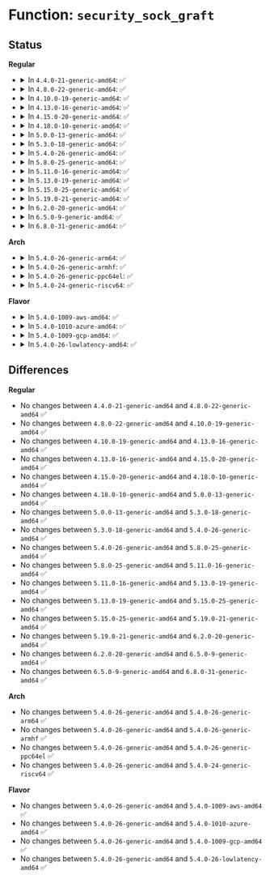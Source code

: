 # Function: <code>security_sock_graft</code>

## Status
<b>Regular</b>
<ul>
<li>
<details>
<summary>In <code>4.4.0-21-generic-amd64</code>: ✅</summary>

```c
void security_sock_graft(struct sock * sk, struct socket * parent)
```

```json
{
  "name": "security_sock_graft",
  "collision_type": "Unique Global",
  "inline_type": "No",
  "funcs": [
    {
      "addr": 18446744071582235248,
      "name": "security_sock_graft",
      "external": true,
      "loc": "security/security.c:1322",
      "file": "security/security.c",
      "inline": "seen, unknown",
      "caller_inline": [],
      "caller_func": [
        "net/ipv4/af_inet.c:inet_accept",
        "net/unix/af_unix.c:unix_accept"
      ]
    }
  ],
  "symbols": [
    {
      "addr": 18446744071582235248,
      "name": "security_sock_graft",
      "section": ".text",
      "bind": "STB_GLOBAL",
      "size": 64
    }
  ]
}
```
</details>
</li>
<li>
<details>
<summary>In <code>4.8.0-22-generic-amd64</code>: ✅</summary>

```c
void security_sock_graft(struct sock * sk, struct socket * parent)
```

```json
{
  "name": "security_sock_graft",
  "collision_type": "Unique Global",
  "inline_type": "No",
  "funcs": [
    {
      "addr": 18446744071582453808,
      "name": "security_sock_graft",
      "external": true,
      "loc": "security/security.c:1352",
      "file": "security/security.c",
      "inline": "seen, unknown",
      "caller_inline": [],
      "caller_func": [
        "net/ipv4/af_inet.c:inet_accept",
        "net/unix/af_unix.c:unix_accept"
      ]
    }
  ],
  "symbols": [
    {
      "addr": 18446744071582453808,
      "name": "security_sock_graft",
      "section": ".text",
      "bind": "STB_GLOBAL",
      "size": 64
    }
  ]
}
```
</details>
</li>
<li>
<details>
<summary>In <code>4.10.0-19-generic-amd64</code>: ✅</summary>

```c
void security_sock_graft(struct sock * sk, struct socket * parent)
```

```json
{
  "name": "security_sock_graft",
  "collision_type": "Unique Global",
  "inline_type": "No",
  "funcs": [
    {
      "addr": 18446744071582546272,
      "name": "security_sock_graft",
      "external": true,
      "loc": "security/security.c:1373",
      "file": "security/security.c",
      "inline": "seen, unknown",
      "caller_inline": [],
      "caller_func": [
        "net/ipv4/af_inet.c:inet_accept",
        "net/unix/af_unix.c:unix_accept"
      ]
    }
  ],
  "symbols": [
    {
      "addr": 18446744071582546272,
      "name": "security_sock_graft",
      "section": ".text",
      "bind": "STB_GLOBAL",
      "size": 64
    }
  ]
}
```
</details>
</li>
<li>
<details>
<summary>In <code>4.13.0-16-generic-amd64</code>: ✅</summary>

```c
void security_sock_graft(struct sock * sk, struct socket * parent)
```

```json
{
  "name": "security_sock_graft",
  "collision_type": "Unique Global",
  "inline_type": "No",
  "funcs": [
    {
      "addr": 18446744071582631424,
      "name": "security_sock_graft",
      "external": true,
      "loc": "security/security.c:2322",
      "file": "security/security.c",
      "inline": "seen, unknown",
      "caller_inline": [],
      "caller_func": [
        "net/ipv4/af_inet.c:inet_accept",
        "net/unix/af_unix.c:unix_accept"
      ]
    }
  ],
  "symbols": [
    {
      "addr": 18446744071582631424,
      "name": "security_sock_graft",
      "section": ".text",
      "bind": "STB_GLOBAL",
      "size": 64
    }
  ]
}
```
</details>
</li>
<li>
<details>
<summary>In <code>4.15.0-20-generic-amd64</code>: ✅</summary>

```c
void security_sock_graft(struct sock * sk, struct socket * parent)
```

```json
{
  "name": "security_sock_graft",
  "collision_type": "Unique Global",
  "inline_type": "No",
  "funcs": [
    {
      "addr": 18446744071582784928,
      "name": "security_sock_graft",
      "external": true,
      "loc": "security/security.c:2183",
      "file": "security/security.c",
      "inline": "seen, unknown",
      "caller_inline": [],
      "caller_func": [
        "net/ipv4/af_inet.c:inet_accept",
        "net/unix/af_unix.c:unix_accept"
      ]
    }
  ],
  "symbols": [
    {
      "addr": 18446744071582784928,
      "name": "security_sock_graft",
      "section": ".text",
      "bind": "STB_GLOBAL",
      "size": 70
    }
  ]
}
```
</details>
</li>
<li>
<details>
<summary>In <code>4.18.0-10-generic-amd64</code>: ✅</summary>

```c
void security_sock_graft(struct sock * sk, struct socket * parent)
```

```json
{
  "name": "security_sock_graft",
  "collision_type": "Unique Global",
  "inline_type": "No",
  "funcs": [
    {
      "addr": 18446744071582987072,
      "name": "security_sock_graft",
      "external": true,
      "loc": "security/security.c:1483",
      "file": "security/security.c",
      "inline": "seen, unknown",
      "caller_inline": [],
      "caller_func": [
        "net/ipv4/af_inet.c:inet_accept",
        "net/unix/af_unix.c:unix_accept"
      ]
    }
  ],
  "symbols": [
    {
      "addr": 18446744071582987072,
      "name": "security_sock_graft",
      "section": ".text",
      "bind": "STB_GLOBAL",
      "size": 62
    }
  ]
}
```
</details>
</li>
<li>
<details>
<summary>In <code>5.0.0-13-generic-amd64</code>: ✅</summary>

```c
void security_sock_graft(struct sock * sk, struct socket * parent)
```

```json
{
  "name": "security_sock_graft",
  "collision_type": "Unique Global",
  "inline_type": "No",
  "funcs": [
    {
      "addr": 18446744071583098640,
      "name": "security_sock_graft",
      "external": true,
      "loc": "security/security.c:2243",
      "file": "security/security.c",
      "inline": "seen, unknown",
      "caller_inline": [],
      "caller_func": [
        "net/ipv4/af_inet.c:inet_accept",
        "net/unix/af_unix.c:unix_accept"
      ]
    }
  ],
  "symbols": [
    {
      "addr": 18446744071583098640,
      "name": "security_sock_graft",
      "section": ".text",
      "bind": "STB_GLOBAL",
      "size": 62
    }
  ]
}
```
</details>
</li>
<li>
<details>
<summary>In <code>5.3.0-18-generic-amd64</code>: ✅</summary>

```c
void security_sock_graft(struct sock * sk, struct socket * parent)
```

```json
{
  "name": "security_sock_graft",
  "collision_type": "Unique Global",
  "inline_type": "No",
  "funcs": [
    {
      "addr": 18446744071583281856,
      "name": "security_sock_graft",
      "external": true,
      "loc": "security/security.c:2262",
      "file": "security/security.c",
      "inline": "seen, unknown",
      "caller_inline": [],
      "caller_func": [
        "net/ipv4/af_inet.c:inet_accept",
        "net/unix/af_unix.c:unix_accept"
      ]
    }
  ],
  "symbols": [
    {
      "addr": 18446744071583281856,
      "name": "security_sock_graft",
      "section": ".text",
      "bind": "STB_GLOBAL",
      "size": 64
    }
  ]
}
```
</details>
</li>
<li>
<details>
<summary>In <code>5.4.0-26-generic-amd64</code>: ✅</summary>

```c
void security_sock_graft(struct sock * sk, struct socket * parent)
```

```json
{
  "name": "security_sock_graft",
  "collision_type": "Unique Global",
  "inline_type": "No",
  "funcs": [
    {
      "addr": 18446744071583387744,
      "name": "security_sock_graft",
      "external": true,
      "loc": "security/security.c:2301",
      "file": "security/security.c",
      "inline": "seen, unknown",
      "caller_inline": [],
      "caller_func": [
        "net/ipv4/af_inet.c:inet_accept",
        "net/unix/af_unix.c:unix_accept"
      ]
    }
  ],
  "symbols": [
    {
      "addr": 18446744071583387744,
      "name": "security_sock_graft",
      "section": ".text",
      "bind": "STB_GLOBAL",
      "size": 62
    }
  ]
}
```
</details>
</li>
<li>
<details>
<summary>In <code>5.8.0-25-generic-amd64</code>: ✅</summary>

```c
void security_sock_graft(struct sock * sk, struct socket * parent)
```

```json
{
  "name": "security_sock_graft",
  "collision_type": "Unique Global",
  "inline_type": "No",
  "funcs": [
    {
      "addr": 18446744071583725760,
      "name": "security_sock_graft",
      "external": true,
      "loc": "security/security.c:2624",
      "file": "security/security.c",
      "inline": "seen, unknown",
      "caller_inline": [],
      "caller_func": [
        "net/ipv4/af_inet.c:inet_accept",
        "net/unix/af_unix.c:unix_accept"
      ]
    }
  ],
  "symbols": [
    {
      "addr": 18446744071583725760,
      "name": "security_sock_graft",
      "section": ".text",
      "bind": "STB_GLOBAL",
      "size": 62
    }
  ]
}
```
</details>
</li>
<li>
<details>
<summary>In <code>5.11.0-16-generic-amd64</code>: ✅</summary>

```c
void security_sock_graft(struct sock * sk, struct socket * parent)
```

```json
{
  "name": "security_sock_graft",
  "collision_type": "Unique Global",
  "inline_type": "No",
  "funcs": [
    {
      "addr": 18446744071583845952,
      "name": "security_sock_graft",
      "external": true,
      "loc": "security/security.c:2642",
      "file": "security/security.c",
      "inline": "seen, unknown",
      "caller_inline": [],
      "caller_func": [
        "net/ipv4/af_inet.c:inet_accept",
        "net/unix/af_unix.c:unix_accept"
      ]
    }
  ],
  "symbols": [
    {
      "addr": 18446744071583845952,
      "name": "security_sock_graft",
      "section": ".text",
      "bind": "STB_GLOBAL",
      "size": 62
    }
  ]
}
```
</details>
</li>
<li>
<details>
<summary>In <code>5.13.0-19-generic-amd64</code>: ✅</summary>

```c
void security_sock_graft(struct sock * sk, struct socket * parent)
```

```json
{
  "name": "security_sock_graft",
  "collision_type": "Unique Global",
  "inline_type": "No",
  "funcs": [
    {
      "addr": 18446744071583871792,
      "name": "security_sock_graft",
      "external": true,
      "loc": "security/security.c:2705",
      "file": "security/security.c",
      "inline": "seen, unknown",
      "caller_inline": [],
      "caller_func": [
        "net/ipv4/af_inet.c:inet_accept",
        "net/unix/af_unix.c:unix_accept"
      ]
    }
  ],
  "symbols": [
    {
      "addr": 18446744071583871792,
      "name": "security_sock_graft",
      "section": ".text",
      "bind": "STB_GLOBAL",
      "size": 62
    }
  ]
}
```
</details>
</li>
<li>
<details>
<summary>In <code>5.15.0-25-generic-amd64</code>: ✅</summary>

```c
void security_sock_graft(struct sock * sk, struct socket * parent)
```

```json
{
  "name": "security_sock_graft",
  "collision_type": "Unique Global",
  "inline_type": "No",
  "funcs": [
    {
      "addr": 18446744071584235568,
      "name": "security_sock_graft",
      "external": true,
      "loc": "security/security.c:2713",
      "file": "security/security.c",
      "inline": "seen, unknown",
      "caller_inline": [],
      "caller_func": [
        "net/ipv4/af_inet.c:inet_accept",
        "net/unix/af_unix.c:unix_accept"
      ]
    }
  ],
  "symbols": [
    {
      "addr": 18446744071584235568,
      "name": "security_sock_graft",
      "section": ".text",
      "bind": "STB_GLOBAL",
      "size": 62
    }
  ]
}
```
</details>
</li>
<li>
<details>
<summary>In <code>5.19.0-21-generic-amd64</code>: ✅</summary>

```c
void security_sock_graft(struct sock * sk, struct socket * parent)
```

```json
{
  "name": "security_sock_graft",
  "collision_type": "Unique Global",
  "inline_type": "No",
  "funcs": [
    {
      "addr": 18446744071584841440,
      "name": "security_sock_graft",
      "external": true,
      "loc": "security/security.c:2747",
      "file": "security/security.c",
      "inline": "seen, unknown",
      "caller_inline": [],
      "caller_func": [
        "net/ipv4/af_inet.c:inet_accept",
        "net/unix/af_unix.c:unix_accept"
      ]
    }
  ],
  "symbols": [
    {
      "addr": 18446744071584841440,
      "name": "security_sock_graft",
      "section": ".text",
      "bind": "STB_GLOBAL",
      "size": 72
    }
  ]
}
```
</details>
</li>
<li>
<details>
<summary>In <code>6.2.0-20-generic-amd64</code>: ✅</summary>

```c
void security_sock_graft(struct sock * sk, struct socket * parent)
```

```json
{
  "name": "security_sock_graft",
  "collision_type": "Unique Global",
  "inline_type": "No",
  "funcs": [
    {
      "addr": 18446744071585543024,
      "name": "security_sock_graft",
      "external": true,
      "loc": "security/security.c:2727",
      "file": "security/security.c",
      "inline": "seen, unknown",
      "caller_inline": [],
      "caller_func": [
        "net/ipv4/af_inet.c:inet_accept",
        "net/unix/af_unix.c:unix_accept"
      ]
    }
  ],
  "symbols": [
    {
      "addr": 18446744071585543024,
      "name": "security_sock_graft",
      "section": ".text",
      "bind": "STB_GLOBAL",
      "size": 72
    }
  ]
}
```
</details>
</li>
<li>
<details>
<summary>In <code>6.5.0-9-generic-amd64</code>: ✅</summary>

```c
void security_sock_graft(struct sock * sk, struct socket * parent)
```

```json
{
  "name": "security_sock_graft",
  "collision_type": "Unique Global",
  "inline_type": "No",
  "funcs": [
    {
      "addr": 18446744071585773680,
      "name": "security_sock_graft",
      "external": true,
      "loc": "security/security.c:4750",
      "file": "security/security.c",
      "inline": "seen, unknown",
      "caller_inline": [],
      "caller_func": [
        "net/ipv4/af_inet.c:__inet_accept",
        "net/unix/af_unix.c:unix_accept"
      ]
    }
  ],
  "symbols": [
    {
      "addr": 18446744071585773680,
      "name": "security_sock_graft",
      "section": ".text",
      "bind": "STB_GLOBAL",
      "size": 72
    }
  ]
}
```
</details>
</li>
<li>
<details>
<summary>In <code>6.8.0-31-generic-amd64</code>: ✅</summary>

```c
void security_sock_graft(struct sock * sk, struct socket * parent)
```

```json
{
  "name": "security_sock_graft",
  "collision_type": "Unique Global",
  "inline_type": "No",
  "funcs": [
    {
      "addr": 18446744071586022672,
      "name": "security_sock_graft",
      "external": true,
      "loc": "security/security.c:4941",
      "file": "security/security.c",
      "inline": "seen, unknown",
      "caller_inline": [],
      "caller_func": [
        "net/ipv4/af_inet.c:__inet_accept",
        "net/unix/af_unix.c:unix_accept"
      ]
    }
  ],
  "symbols": [
    {
      "addr": 18446744071586022672,
      "name": "security_sock_graft",
      "section": ".text",
      "bind": "STB_GLOBAL",
      "size": 72
    }
  ]
}
```
</details>
</li>
</ul>
<b>Arch</b>
<ul>
<li>
<details>
<summary>In <code>5.4.0-26-generic-arm64</code>: ✅</summary>

```c
void security_sock_graft(struct sock * sk, struct socket * parent)
```

```json
{
  "name": "security_sock_graft",
  "collision_type": "Unique Global",
  "inline_type": "No",
  "funcs": [
    {
      "addr": 18446603336495137704,
      "name": "security_sock_graft",
      "external": true,
      "loc": "security/security.c:2301",
      "file": "security/security.c",
      "inline": "seen, unknown",
      "caller_inline": [],
      "caller_func": [
        "net/ipv4/af_inet.c:inet_accept",
        "net/unix/af_unix.c:unix_accept"
      ]
    }
  ],
  "symbols": [
    {
      "addr": 18446603336495137704,
      "name": "security_sock_graft",
      "section": ".text",
      "bind": "STB_GLOBAL",
      "size": 88
    }
  ]
}
```
</details>
</li>
<li>
<details>
<summary>In <code>5.4.0-26-generic-armhf</code>: ✅</summary>

```c
void security_sock_graft(struct sock * sk, struct socket * parent)
```

```json
{
  "name": "security_sock_graft",
  "collision_type": "Unique Global",
  "inline_type": "No",
  "funcs": [
    {
      "addr": 3228525600,
      "name": "security_sock_graft",
      "external": true,
      "loc": "security/security.c:2301",
      "file": "security/security.c",
      "inline": "seen, unknown",
      "caller_inline": [],
      "caller_func": [
        "net/ipv4/af_inet.c:inet_accept",
        "net/unix/af_unix.c:unix_accept"
      ]
    }
  ],
  "symbols": [
    {
      "addr": 3228525600,
      "name": "security_sock_graft",
      "section": ".text",
      "bind": "STB_GLOBAL",
      "size": 80
    }
  ]
}
```
</details>
</li>
<li>
<details>
<summary>In <code>5.4.0-26-generic-ppc64el</code>: ✅</summary>

```c
void security_sock_graft(struct sock * sk, struct socket * parent)
```

```json
{
  "name": "security_sock_graft",
  "collision_type": "Unique Global",
  "inline_type": "No",
  "funcs": [
    {
      "addr": 13835058055289052288,
      "name": "security_sock_graft",
      "external": true,
      "loc": "security/security.c:2301",
      "file": "security/security.c",
      "inline": "seen, unknown",
      "caller_inline": [],
      "caller_func": [
        "net/ipv4/af_inet.c:inet_accept",
        "net/unix/af_unix.c:unix_accept"
      ]
    }
  ],
  "symbols": [
    {
      "addr": 13835058055289052288,
      "name": "security_sock_graft",
      "section": ".text",
      "bind": "STB_GLOBAL",
      "size": 144
    }
  ]
}
```
</details>
</li>
<li>
<details>
<summary>In <code>5.4.0-24-generic-riscv64</code>: ✅</summary>

```c
void security_sock_graft(struct sock * sk, struct socket * parent)
```

```json
{
  "name": "security_sock_graft",
  "collision_type": "Unique Global",
  "inline_type": "No",
  "funcs": [
    {
      "addr": 18446743936274388272,
      "name": "security_sock_graft",
      "external": true,
      "loc": "security/security.c:2301",
      "file": "security/security.c",
      "inline": "seen, unknown",
      "caller_inline": [],
      "caller_func": [
        "net/ipv4/af_inet.c:inet_accept",
        "net/unix/af_unix.c:unix_accept"
      ]
    }
  ],
  "symbols": [
    {
      "addr": 18446743936274388272,
      "name": "security_sock_graft",
      "section": ".text",
      "bind": "STB_GLOBAL",
      "size": 64
    }
  ]
}
```
</details>
</li>
</ul>
<b>Flavor</b>
<ul>
<li>
<details>
<summary>In <code>5.4.0-1009-aws-amd64</code>: ✅</summary>

```c
void security_sock_graft(struct sock * sk, struct socket * parent)
```

```json
{
  "name": "security_sock_graft",
  "collision_type": "Unique Global",
  "inline_type": "No",
  "funcs": [
    {
      "addr": 18446744071583356480,
      "name": "security_sock_graft",
      "external": true,
      "loc": "security/security.c:2301",
      "file": "security/security.c",
      "inline": "seen, unknown",
      "caller_inline": [],
      "caller_func": [
        "net/ipv4/af_inet.c:inet_accept",
        "net/unix/af_unix.c:unix_accept"
      ]
    }
  ],
  "symbols": [
    {
      "addr": 18446744071583356480,
      "name": "security_sock_graft",
      "section": ".text",
      "bind": "STB_GLOBAL",
      "size": 62
    }
  ]
}
```
</details>
</li>
<li>
<details>
<summary>In <code>5.4.0-1010-azure-amd64</code>: ✅</summary>

```c
void security_sock_graft(struct sock * sk, struct socket * parent)
```

```json
{
  "name": "security_sock_graft",
  "collision_type": "Unique Global",
  "inline_type": "No",
  "funcs": [
    {
      "addr": 18446744071583293584,
      "name": "security_sock_graft",
      "external": true,
      "loc": "security/security.c:2301",
      "file": "security/security.c",
      "inline": "seen, unknown",
      "caller_inline": [],
      "caller_func": [
        "net/ipv4/af_inet.c:inet_accept",
        "net/unix/af_unix.c:unix_accept"
      ]
    }
  ],
  "symbols": [
    {
      "addr": 18446744071583293584,
      "name": "security_sock_graft",
      "section": ".text",
      "bind": "STB_GLOBAL",
      "size": 62
    }
  ]
}
```
</details>
</li>
<li>
<details>
<summary>In <code>5.4.0-1009-gcp-amd64</code>: ✅</summary>

```c
void security_sock_graft(struct sock * sk, struct socket * parent)
```

```json
{
  "name": "security_sock_graft",
  "collision_type": "Unique Global",
  "inline_type": "No",
  "funcs": [
    {
      "addr": 18446744071583340256,
      "name": "security_sock_graft",
      "external": true,
      "loc": "security/security.c:2301",
      "file": "security/security.c",
      "inline": "seen, unknown",
      "caller_inline": [],
      "caller_func": [
        "net/ipv4/af_inet.c:inet_accept",
        "net/unix/af_unix.c:unix_accept"
      ]
    }
  ],
  "symbols": [
    {
      "addr": 18446744071583340256,
      "name": "security_sock_graft",
      "section": ".text",
      "bind": "STB_GLOBAL",
      "size": 62
    }
  ]
}
```
</details>
</li>
<li>
<details>
<summary>In <code>5.4.0-26-lowlatency-amd64</code>: ✅</summary>

```c
void security_sock_graft(struct sock * sk, struct socket * parent)
```

```json
{
  "name": "security_sock_graft",
  "collision_type": "Unique Global",
  "inline_type": "No",
  "funcs": [
    {
      "addr": 18446744071583435440,
      "name": "security_sock_graft",
      "external": true,
      "loc": "security/security.c:2301",
      "file": "security/security.c",
      "inline": "seen, unknown",
      "caller_inline": [],
      "caller_func": [
        "net/ipv4/af_inet.c:inet_accept",
        "net/unix/af_unix.c:unix_accept"
      ]
    }
  ],
  "symbols": [
    {
      "addr": 18446744071583435440,
      "name": "security_sock_graft",
      "section": ".text",
      "bind": "STB_GLOBAL",
      "size": 62
    }
  ]
}
```
</details>
</li>
</ul>

## Differences
<b>Regular</b>
<ul>
<li>
No changes between <code>4.4.0-21-generic-amd64</code> and <code>4.8.0-22-generic-amd64</code> ✅
</li>
<li>
No changes between <code>4.8.0-22-generic-amd64</code> and <code>4.10.0-19-generic-amd64</code> ✅
</li>
<li>
No changes between <code>4.10.0-19-generic-amd64</code> and <code>4.13.0-16-generic-amd64</code> ✅
</li>
<li>
No changes between <code>4.13.0-16-generic-amd64</code> and <code>4.15.0-20-generic-amd64</code> ✅
</li>
<li>
No changes between <code>4.15.0-20-generic-amd64</code> and <code>4.18.0-10-generic-amd64</code> ✅
</li>
<li>
No changes between <code>4.18.0-10-generic-amd64</code> and <code>5.0.0-13-generic-amd64</code> ✅
</li>
<li>
No changes between <code>5.0.0-13-generic-amd64</code> and <code>5.3.0-18-generic-amd64</code> ✅
</li>
<li>
No changes between <code>5.3.0-18-generic-amd64</code> and <code>5.4.0-26-generic-amd64</code> ✅
</li>
<li>
No changes between <code>5.4.0-26-generic-amd64</code> and <code>5.8.0-25-generic-amd64</code> ✅
</li>
<li>
No changes between <code>5.8.0-25-generic-amd64</code> and <code>5.11.0-16-generic-amd64</code> ✅
</li>
<li>
No changes between <code>5.11.0-16-generic-amd64</code> and <code>5.13.0-19-generic-amd64</code> ✅
</li>
<li>
No changes between <code>5.13.0-19-generic-amd64</code> and <code>5.15.0-25-generic-amd64</code> ✅
</li>
<li>
No changes between <code>5.15.0-25-generic-amd64</code> and <code>5.19.0-21-generic-amd64</code> ✅
</li>
<li>
No changes between <code>5.19.0-21-generic-amd64</code> and <code>6.2.0-20-generic-amd64</code> ✅
</li>
<li>
No changes between <code>6.2.0-20-generic-amd64</code> and <code>6.5.0-9-generic-amd64</code> ✅
</li>
<li>
No changes between <code>6.5.0-9-generic-amd64</code> and <code>6.8.0-31-generic-amd64</code> ✅
</li>
</ul>
<b>Arch</b>
<ul>
<li>
No changes between <code>5.4.0-26-generic-amd64</code> and <code>5.4.0-26-generic-arm64</code> ✅
</li>
<li>
No changes between <code>5.4.0-26-generic-amd64</code> and <code>5.4.0-26-generic-armhf</code> ✅
</li>
<li>
No changes between <code>5.4.0-26-generic-amd64</code> and <code>5.4.0-26-generic-ppc64el</code> ✅
</li>
<li>
No changes between <code>5.4.0-26-generic-amd64</code> and <code>5.4.0-24-generic-riscv64</code> ✅
</li>
</ul>
<b>Flavor</b>
<ul>
<li>
No changes between <code>5.4.0-26-generic-amd64</code> and <code>5.4.0-1009-aws-amd64</code> ✅
</li>
<li>
No changes between <code>5.4.0-26-generic-amd64</code> and <code>5.4.0-1010-azure-amd64</code> ✅
</li>
<li>
No changes between <code>5.4.0-26-generic-amd64</code> and <code>5.4.0-1009-gcp-amd64</code> ✅
</li>
<li>
No changes between <code>5.4.0-26-generic-amd64</code> and <code>5.4.0-26-lowlatency-amd64</code> ✅
</li>
</ul>
